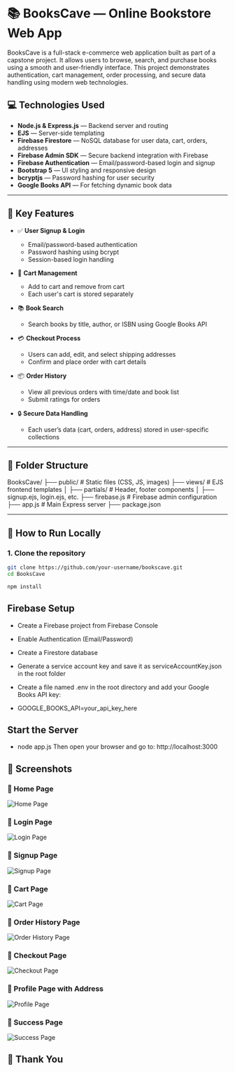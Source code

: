 # 📚 BooksCave — Online Bookstore Web App

BooksCave is a full-stack e-commerce web application built as part of a capstone project. It allows users to browse, search, and purchase books using a smooth and user-friendly interface. This project demonstrates authentication, cart management, order processing, and secure data handling using modern web technologies.


## 💻 Technologies Used

- **Node.js & Express.js** — Backend server and routing
- **EJS** — Server-side templating
- **Firebase Firestore** — NoSQL database for user data, cart, orders, addresses
- **Firebase Admin SDK** — Secure backend integration with Firebase
- **Firebase Authentication** — Email/password-based login and signup
- **Bootstrap 5** — UI styling and responsive design
- **bcryptjs** — Password hashing for user security
- **Google Books API** — For fetching dynamic book data

---

## 🔐 Key Features

- ✅ **User Signup & Login**
  - Email/password-based authentication
  - Password hashing using bcrypt
  - Session-based login handling

- 🛒 **Cart Management**
  - Add to cart and remove from cart
  - Each user's cart is stored separately

- 📚 **Book Search**
  - Search books by title, author, or ISBN using Google Books API

- 💳 **Checkout Process**
  - Users can add, edit, and select shipping addresses
  - Confirm and place order with cart details

- 📦 **Order History**
  - View all previous orders with time/date and book list
  - Submit ratings for orders

- 🔒 **Secure Data Handling**
  - Each user’s data (cart, orders, address) stored in user-specific collections

---

## 📁 Folder Structure
BooksCave/
├── public/ # Static files (CSS, JS, images)
├── views/ # EJS frontend templates
│ ├── partials/ # Header, footer components
│ ├── signup.ejs, login.ejs, etc.
├── firebase.js # Firebase admin configuration
├── app.js # Main Express server
├── package.json


---

## 🧪 How to Run Locally

### 1. Clone the repository

```bash
git clone https://github.com/your-username/bookscave.git
cd BooksCave

npm install

```

## Firebase Setup
- Create a Firebase project from Firebase Console
- Enable Authentication (Email/Password)
- Create a Firestore database
- Generate a service account key and save it as serviceAccountKey.json in the root folder

- Create a file named .env in the root directory and add your Google Books API key:
-  GOOGLE_BOOKS_API=your_api_key_here

## Start the Server
- node app.js
Then open your browser and go to:
    http://localhost:3000

## 📸 Screenshots

### 🔹 Home Page
![Home Page](screenshots/homepage.png)

### 🔹 Login Page
![Login Page](screenshots/login.png)

### 🔹 Signup Page
![Signup Page](screenshots/signup.png)

### 🔹 Cart Page
![Cart Page](screenshots/cart.png)

### 🔹 Order History Page
![Order History Page](screenshots/.png)

### 🔹 Checkout Page
![Checkout Page](screenshots/checkout.png)

### 🔹 Profile Page with Address
![Profile Page](screenshots/profile.png)

### 🔹 Success Page
![Success Page](screenshots/success.png)


 ## 🙏 Thank You

